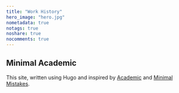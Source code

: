 ```yaml
---
title: "Work History"
hero_image: "hero.jpg"
nometadata: true
notags: true
noshare: true
nocomments: true
---
```


<h2>Minimal Academic</h2>
This site, written using Hugo and inspired by <a href="https://sourcethemes.com/academic/">Academic</a> and <a href="https://mmistakes.github.io/minimal-mistakes/">Minimal Mistakes</a>.